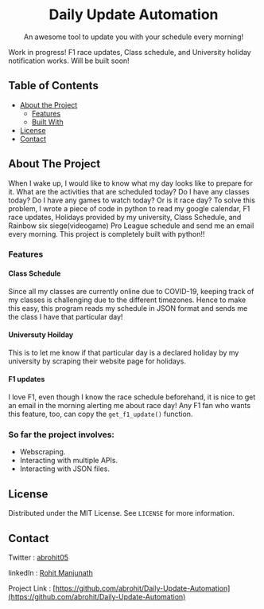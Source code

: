 <h1 align="center">Daily Update Automation</h1>
<p align="center">
  An awesome tool to update you with your schedule every morning!
 </p>

Work in progress! F1 race updates, Class schedule, and University holiday notification works. Will be built soon!

<!-- TABLE OF CONTENTS -->
## Table of Contents
* [About the Project](#about-the-project)
  * [Features](#features)
  * [Built With](#so-far-the-project-involves)
* [License](#license)
* [Contact](#contact)


<!-- ABOUT THE PROJECT -->
## About The Project

When I wake up, I would like to know what my day looks like to prepare for it. What are the activities that are scheduled today? Do I have any classes today? Do I have any games to watch today? Or is it race day? To solve this problem, I wrote a piece of code in python to read my google calendar, F1 race updates, Holidays provided by my university, Class Schedule, and Rainbow six siege(videogame) Pro League schedule and send me an email every morning. This project is completely built with python!!

### Features

#### Class Schedule
Since all my classes are currently online due to COVID-19, keeping track of my classes is challenging due to the different timezones. Hence to make this easy, this program reads my schedule in JSON format and sends me the class I have that particular day!

#### Universuty Hoilday
This is to let me know if that particular day is a declared holiday by my university by scraping their website page for holidays.

#### F1 updates
I love F1, even though I know the race schedule beforehand, it is nice to get an email in the morning alerting me about race day! Any F1 fan who wants this feature, too, can copy the ```get_f1_update()``` function. 

### So far the project involves:
* Webscraping.
* Interacting with multiple APIs.
* Interacting with JSON files.

<!-- LICENSE -->
## License

Distributed under the MIT License. See `LICENSE` for more information.

<!-- CONTACT -->
## Contact
Twitter : [abrohit05](https://twitter.com/abrohit05)

linkedIn : [Rohit Manjunath](https://www.linkedin.com/in/rohitmanjunath/)

Project Link : [https://github.com/abrohit/Daily-Update-Automation](https://github.com/abrohit/Daily-Update-Automation)
